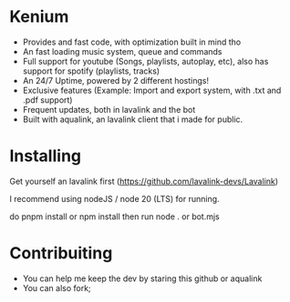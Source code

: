 # Kenium

- Provides and fast code, with optimization built in mind tho
- An fast loading music system, queue and commands
- Full support for youtube (Songs, playlists, autoplay, etc), also has support for spotify (playlists, tracks)
- An 24/7 Uptime, powered by 2 different hostings!
- Exclusive features (Example: Import and export system, with .txt and .pdf support)
- Frequent updates, both in lavalink and the bot
- Built with aqualink, an lavalink client that i made for public.

# Installing
Get yourself an lavalink first  (https://github.com/lavalink-devs/Lavalink)

I recommend using nodeJS / node 20 (LTS) for running.

do pnpm install or npm install then run node . or bot.mjs

# Contribuiting

- You can help me keep the dev by staring this github or aqualink
- You can also fork;